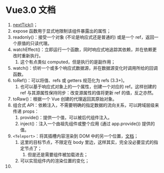 # Vue3.0 文档

1. [nextTick()](https://cn.vuejs.org/api/general.html#nexttick)；
2. expose 函数用于显式地限制该组件暴露出的属性；
3. readonly()​：接受一个对象 (不论是响应式还是普通的) 或是一个 ref，返回一个原值的只读代理。
4. watchEffect()：立即运行一个函数，同时响应式地追踪其依赖，并在依赖更改时重新执行。
   1. 这个有点类似 computed，但是执行的是副作用；
5. watch()：侦听一个或多个响应式数据源，并在数据源变化时调用所给的回调函数。
6. toRef()：可以将值、refs 或 getters 规范化为 refs (3.3+)。
   1. 也可以基于响应式对象上的一个属性，创建一个对应的 ref。这样创建的 ref 与其源属性保持同步：改变源属性的值将更新 ref 的值，反之亦然。
7. toRaw()​：根据一个 Vue 创建的代理返回其原始对象。
8. 组合式 API：依赖注入，不需要明确的指定数据的流向关系，可以跨域层级来传递 props：
   1. provide()​：提供一个值，可以被后代组件注入。
   2. inject()​：注入一个由祖先组件或整个应用 (通过 app.provide()) 提供的值。
9. `<Teleport>`​：将其插槽内容渲染到 DOM 中的另一个位置，[文档](https://cn.vuejs.org/guide/built-ins/teleport.html)；
   1. 这里的目标节点，不限定在 body 里边，这样其实，完全没必要显式的指定节点了；
      1. 但是还是需要组件被加载进去；
   2. 可以实现组件内的渲染位置的变化；
10. [<script setup>](https://cn.vuejs.org/api/sfc-script-setup.html)；
11. CSS 中的 v-bind()：单文件组件的 <style> 标签支持使用 v-bind CSS 函数将 CSS 的值链接到动态的组件状态；
